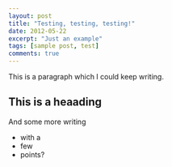 ```yaml
---
layout: post
title: "Testing, testing, testing!"
date: 2012-05-22
excerpt: "Just an example"
tags: [sample post, test]
comments: true
---
```


This is a paragraph which I could keep writing.

## This is a heaading

And some more writing
* with a 
* few 
* points?
